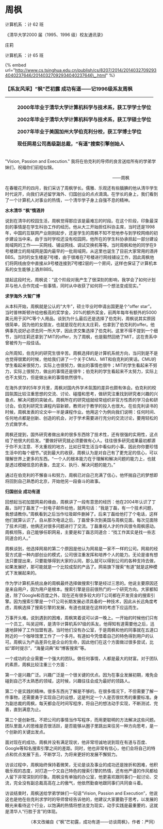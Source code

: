 # 周枫

计算机系 ：计 62 班

《清华大学2000 届（1995、1996 级）校友通讯录》



庄莉

计算机系 ：计 65 班



{% embed url="http://www.cs.tsinghua.edu.cn/publish/cs/8207/2014/20140327092934040237646/20140327092934040237646\_.html" %}

### 【系友风采】“枫”芒初露 成功有道——记1996级系友周枫

<table>
  <thead>
    <tr>
      <th style="text-align:left"></th>
      <th style="text-align:left">
        <img src="http://www.cs.tsinghua.edu.cn/publish/cs/8207/20140327092934040237646/zf.png"
        alt/>
      </th>
      <th style="text-align:left">
        <p>2000&#x5E74;&#x6BD5;&#x4E1A;&#x4E8E;&#x6E05;&#x534E;&#x5927;&#x5B66;&#x8BA1;&#x7B97;&#x673A;&#x79D1;&#x5B66;&#x4E0E;&#x6280;&#x672F;&#x7CFB;&#xFF0C;&#x83B7;&#x5DE5;&#x5B66;&#x5B66;&#x58EB;&#x5B66;&#x4F4D;</p>
        <p>2002&#x5E74;&#x6BD5;&#x4E1A;&#x4E8E;&#x6E05;&#x534E;&#x5927;&#x5B66;&#x8BA1;&#x7B97;&#x673A;&#x79D1;&#x5B66;&#x4E0E;&#x6280;&#x672F;&#x7CFB;&#xFF0C;&#x83B7;&#x5DE5;&#x5B66;&#x7855;&#x58EB;&#x5B66;&#x4F4D;</p>
        <p>2007&#x5E74;&#x6BD5;&#x4E1A;&#x4E8E;&#x7F8E;&#x56FD;&#x52A0;&#x5DDE;&#x5927;&#x5B66;&#x4F2F;&#x514B;&#x5229;&#x5206;&#x6821;&#xFF0C;&#x83B7;&#x5DE5;&#x5B66;&#x535A;&#x58EB;&#x5B66;&#x4F4D;</p>
        <p>&#x73B0;&#x4EFB;&#x7F51;&#x6613;&#x516C;&#x53F8;&#x9AD8;&#x7EA7;&#x526F;&#x603B;&#x88C1;&#xFF0C;&#x201C;&#x6709;&#x9053;&#x201D;&#x641C;&#x7D22;&#x5F15;&#x64CE;&#x521B;&#x59CB;&#x4EBA;</p>
      </th>
    </tr>
  </thead>
  <tbody></tbody>
</table>"Vision, Passion and Execution." 我将在伯克利的导师的良言送给所有的学弟学妹们，祝福你们前程似锦。

　　　　　　　　　　　　　　　　　　　　　　　　　                                                                                                     ——周枫

在春暖花开的四月，我们采访了周枫学长。儒雅、乐观还有些腼腆的他从清华学生时代说开，向我们讲述留学海外、归国创业的点点滴滴。在学长的身上，我们看到了一个计算机人对事业的热情，一个清华学子身上自强不息的精神。

**水木清华 “枫”情酒井**

说到在清华的校园生活，周枫觉得那应该是最难忘的时段。在这个阶段，印象最深刻的事情是在学生科协工作的经历。他从大三开始担任科协主席，当时还是1998年，中国的互联网产业刚刚起步，还是学生的周枫不知不觉地参与到学校网络的初步建设当中来。由于当时学校还没有校园网，他所在的学生科协承担起一部分建设局域网的工作——买网线、铺设网线、调试交换机等等。当时周枫和他的同学在9号楼建立的局域网是国内最早的一批局域网，从这里也诞生了目前大家常用的酒井BBS。当时的女生楼是7号楼，由于很难在7号楼进行网线铺设工作，因此周枫他们将网线由空中直接从9号楼连接到7号楼2层的一个房间，这样也保证了计算机本系的女生能够上酒井BBS。

提起这段时光，周枫说：“这个阶段对我产生了很深刻的影响，我学会了如何计划并与他人合作完成一些事情，同时从中收获了如何将一个想法变成现实。”

**求学海外 大智广博**

从本科开始，周枫就是公认的“大牛”，硕士毕业时申请出国更是个“offer star”。当时普林斯顿许给他极高的奖学金，20%的额外奖金，前两年每年有额外的5000美元用于买PC等个人用品。谈到为什么最后还是选择了伯克利，周枫说其实原因很简单，因为他的女朋友，也就是现在的太太庄莉，也拿到了伯克利的offer。他俩事先说好必须去同一所大学，因此求交集选择了伯克利。这里不得不提到一个细节，当时庄莉还拿到了MIT的offer，为了周枫，也是毅然回绝了MIT，这在贵系中曾被传为一段佳话。

众所周知，伯克利的研究生很辛苦。周枫选择的是计算机系统方向，当问到是不是也觉得很累的时候，他给我们讲了一个关于CMU、MIT和伯克利的笑话。CMU的学生看起来很努力，实际上也很努力，做出的事情也很牛；MIT的学生看起来不努力，实际上很努力，做出的事情还是很牛；伯克利的学生看起来不太努力，实际上也不太努力，但是做出来的事情依然很牛。

在海外求学的5年岁月里，周枫对国内外学术氛围的差异也颇有体会。伯克利的校园氛围比较注重思想的交流、讨论、碰撞和思考，做研究注重找到研究者兴趣的兴奋点、解决问题的突破点。周枫所在的研究组就经常组织非官方性质的学习会和研讨会。伯克利研究生课程内容新颖，教师对于教学的投入也很大。在伯克利读书的时候，周枫发表的论文中一半是课程作业。他用这个为例向我们说明：任何时间、任何地点都是创新、创造的机会，对于学术需要进行充分的交流讨论，要用轻松的方式做学术。

周枫还提到，国外研究者做出来的很多东西除了技术性，还有很强的实用性，这点给了他很大的启发。“要做好研究就必须要做有心人。往往很多研究成果最初都源于你不太注意、不太重视的地方，比如日常生活当中看似的小事，因此你你要珍惜生活中的每个细节。”说到最大的收获，周枫认为是对自己有了更充足的信心，可以理解世界上更多的东西。“一个人的根本能力在于理解和解决问题的能力上，也就是透过模糊信息的表象，去定义、执行、解决问题的能力。”

通过在伯克利的不懈奋斗和努力，周枫已对自己充满了信心，他怀揣自己的梦想即将回到自己熟悉的北京，开始他另一段奋斗的故事。

**归国创业 成功有道**

回想起当初加盟网易的缘由，周枫讲了一段有意思的经历：他在2004年认识了丁磊，当时丁磊发了一封电子邮件给他，就两句话：“我是丁磊，有一个技术问题，我想请教你。”周枫看到之后当作垃圾邮件删掉了。后来丁磊给他打了个电话，这样他们就算认识了。自从那次电话之后，丁磊曾多次到美国与周枫见面。每次见面除了技术问题，他俩还对很多问题进行了交流。丁磊重视人才的作风很令周枫感动。周枫坦陈，自己能够任职网易，主要是和丁磊志同道合：“找工作其实是找一些志同道合的人。”

周枫谈到，他选择网易的第二个原因是他认为网易是一家不一样的公司。网易的经营方式是一种内部创业的模式，公司很注重发挥和培养个人的能力。无论是谁有想法只要提出来，只要能够得到大家的认同，那么就可以得到公司的各种支持去做，如果发展好，那可能就是一个比较成型的产品了。网易旗下搜索“有道”就是这种模式下发展起来的。

作为学计算机系统出身的周枫最终选择做搜索引擎是经过三思的。他说主要原因还是来自用户，因为用户是根本。搜索引擎是目前很热门的一个研究方向。大家都知道，除了Google和百度之外，现在还有很多较大的IT公司都在开发资金的搜索引擎。因为搜索引擎是一个IT公司长期发展必须具备的一种技术，因此从长远角度考虑，周枫选择了搜索引擎的发展，有道也就是在这样的考虑下应运而生。

万事开头难。说到遇到的困难，周枫笑着说可以讲一晚上。一开始的时候他们只有一个员工，叫吴迎晖，是清华计算机系97级的系友。他得知有道需要他之后，迅速地辞掉了工作加盟有道。当时他们没有办公室，于是周枫和他的同事就在五道口附近的一个咖啡馆里工作了一个多月。有道如今凭借着自己的特色得到用户的认可。周枫认为产品差异化是企业的生命，因此他们在这个方面做过很多尝试，比如“即时提示”，“海量词典”和“博客搜索”等。

一个成功的企业需要一个强大的团队。做任何事情，人都是最大的财富。对于团队的素质，周枫比较注重三个方面：

第一个是兴趣广泛。兴趣广泛是一个很关键的优点。因为在事业发展初期，难免会碰到自己不太熟悉的领域，这时候，兴趣往往会成为最好的领路人。

第二个是实践的精神。很多东西光了解是不够的。在很多情况下，不但需要了解一件事物，还需要勇于实现自己的设想，这是判定一个人是否很优秀的重要标准。身为副总裁的周枫，每天都会花时间写程序，将自己的想法动手实现，不断测试、完善，直到满意为止。

第三个是创新性。不把公司的事情当作写程序，而用更聪明的方法解决这些问题。团队里面人的思维是否很活跃，是否能够从圈子里跳出来往另一种方向思考，是一个创新的关键出发点。

面对现在的成功，周枫并没有满足现状，他非常坦诚地说到现在有道与百度、Google等知名搜索引擎之间的差距。同时，他也非常有信心，他们会将自己的特点和优点发展下去，不断学习，为将来更好的发展不懈努力。

访谈过程中，周枫始终保持着微笑，无论是谈及事业的成功还是挫折和困难，他积极乐观的态度，对打造一个又自己特色的搜索引擎的热情，还有他严谨的作风都给人留下非常深刻的印象。周枫没有单独的办公室，他更喜欢跟同事们一起讨论、交流，完全没有副总裁高高在上的傲气，他依然勤奋地跟同事们共同奋斗着。

访谈结束时，周枫送给学弟学妹们一句话“Vision, Passion and Execution”，他说这也是他在伯克利求学时的导师曾经告诉他的，他建议大家要勤于思考，以发展的眼光来看待这个行业，以饱满的热情将想法变为现实，动手实践是最重要的，这就是清华人“行胜于言”的体现。

　　　　　　（本文改编自《“枫”芒初露，成功有道——访谈周枫》，作者：严同）











